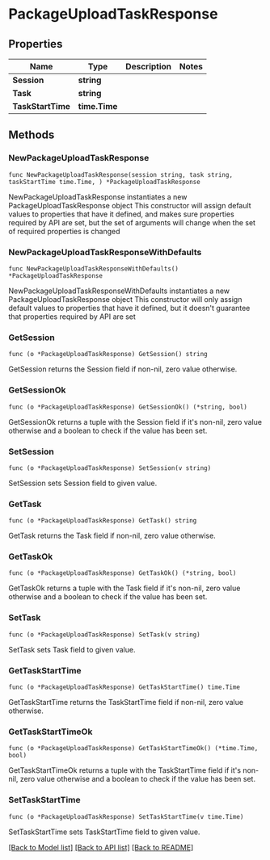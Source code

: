 # PackageUploadTaskResponse

## Properties

Name | Type | Description | Notes
------------ | ------------- | ------------- | -------------
**Session** | **string** |  | 
**Task** | **string** |  | 
**TaskStartTime** | **time.Time** |  | 

## Methods

### NewPackageUploadTaskResponse

`func NewPackageUploadTaskResponse(session string, task string, taskStartTime time.Time, ) *PackageUploadTaskResponse`

NewPackageUploadTaskResponse instantiates a new PackageUploadTaskResponse object
This constructor will assign default values to properties that have it defined,
and makes sure properties required by API are set, but the set of arguments
will change when the set of required properties is changed

### NewPackageUploadTaskResponseWithDefaults

`func NewPackageUploadTaskResponseWithDefaults() *PackageUploadTaskResponse`

NewPackageUploadTaskResponseWithDefaults instantiates a new PackageUploadTaskResponse object
This constructor will only assign default values to properties that have it defined,
but it doesn't guarantee that properties required by API are set

### GetSession

`func (o *PackageUploadTaskResponse) GetSession() string`

GetSession returns the Session field if non-nil, zero value otherwise.

### GetSessionOk

`func (o *PackageUploadTaskResponse) GetSessionOk() (*string, bool)`

GetSessionOk returns a tuple with the Session field if it's non-nil, zero value otherwise
and a boolean to check if the value has been set.

### SetSession

`func (o *PackageUploadTaskResponse) SetSession(v string)`

SetSession sets Session field to given value.


### GetTask

`func (o *PackageUploadTaskResponse) GetTask() string`

GetTask returns the Task field if non-nil, zero value otherwise.

### GetTaskOk

`func (o *PackageUploadTaskResponse) GetTaskOk() (*string, bool)`

GetTaskOk returns a tuple with the Task field if it's non-nil, zero value otherwise
and a boolean to check if the value has been set.

### SetTask

`func (o *PackageUploadTaskResponse) SetTask(v string)`

SetTask sets Task field to given value.


### GetTaskStartTime

`func (o *PackageUploadTaskResponse) GetTaskStartTime() time.Time`

GetTaskStartTime returns the TaskStartTime field if non-nil, zero value otherwise.

### GetTaskStartTimeOk

`func (o *PackageUploadTaskResponse) GetTaskStartTimeOk() (*time.Time, bool)`

GetTaskStartTimeOk returns a tuple with the TaskStartTime field if it's non-nil, zero value otherwise
and a boolean to check if the value has been set.

### SetTaskStartTime

`func (o *PackageUploadTaskResponse) SetTaskStartTime(v time.Time)`

SetTaskStartTime sets TaskStartTime field to given value.



[[Back to Model list]](../README.md#documentation-for-models) [[Back to API list]](../README.md#documentation-for-api-endpoints) [[Back to README]](../README.md)


